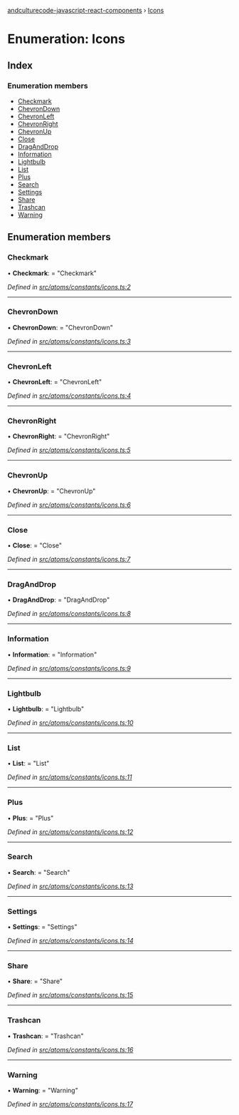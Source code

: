[andculturecode-javascript-react-components](../README.md) › [Icons](icons.md)

# Enumeration: Icons

## Index

### Enumeration members

* [Checkmark](icons.md#checkmark)
* [ChevronDown](icons.md#chevrondown)
* [ChevronLeft](icons.md#chevronleft)
* [ChevronRight](icons.md#chevronright)
* [ChevronUp](icons.md#chevronup)
* [Close](icons.md#close)
* [DragAndDrop](icons.md#draganddrop)
* [Information](icons.md#information)
* [Lightbulb](icons.md#lightbulb)
* [List](icons.md#list)
* [Plus](icons.md#plus)
* [Search](icons.md#search)
* [Settings](icons.md#settings)
* [Share](icons.md#share)
* [Trashcan](icons.md#trashcan)
* [Warning](icons.md#warning)

## Enumeration members

###  Checkmark

• **Checkmark**: = "Checkmark"

*Defined in [src/atoms/constants/icons.ts:2](https://github.com/AndcultureCode/AndcultureCode.JavaScript.React.Components/blob/85bf079/src/atoms/constants/icons.ts#L2)*

___

###  ChevronDown

• **ChevronDown**: = "ChevronDown"

*Defined in [src/atoms/constants/icons.ts:3](https://github.com/AndcultureCode/AndcultureCode.JavaScript.React.Components/blob/85bf079/src/atoms/constants/icons.ts#L3)*

___

###  ChevronLeft

• **ChevronLeft**: = "ChevronLeft"

*Defined in [src/atoms/constants/icons.ts:4](https://github.com/AndcultureCode/AndcultureCode.JavaScript.React.Components/blob/85bf079/src/atoms/constants/icons.ts#L4)*

___

###  ChevronRight

• **ChevronRight**: = "ChevronRight"

*Defined in [src/atoms/constants/icons.ts:5](https://github.com/AndcultureCode/AndcultureCode.JavaScript.React.Components/blob/85bf079/src/atoms/constants/icons.ts#L5)*

___

###  ChevronUp

• **ChevronUp**: = "ChevronUp"

*Defined in [src/atoms/constants/icons.ts:6](https://github.com/AndcultureCode/AndcultureCode.JavaScript.React.Components/blob/85bf079/src/atoms/constants/icons.ts#L6)*

___

###  Close

• **Close**: = "Close"

*Defined in [src/atoms/constants/icons.ts:7](https://github.com/AndcultureCode/AndcultureCode.JavaScript.React.Components/blob/85bf079/src/atoms/constants/icons.ts#L7)*

___

###  DragAndDrop

• **DragAndDrop**: = "DragAndDrop"

*Defined in [src/atoms/constants/icons.ts:8](https://github.com/AndcultureCode/AndcultureCode.JavaScript.React.Components/blob/85bf079/src/atoms/constants/icons.ts#L8)*

___

###  Information

• **Information**: = "Information"

*Defined in [src/atoms/constants/icons.ts:9](https://github.com/AndcultureCode/AndcultureCode.JavaScript.React.Components/blob/85bf079/src/atoms/constants/icons.ts#L9)*

___

###  Lightbulb

• **Lightbulb**: = "Lightbulb"

*Defined in [src/atoms/constants/icons.ts:10](https://github.com/AndcultureCode/AndcultureCode.JavaScript.React.Components/blob/85bf079/src/atoms/constants/icons.ts#L10)*

___

###  List

• **List**: = "List"

*Defined in [src/atoms/constants/icons.ts:11](https://github.com/AndcultureCode/AndcultureCode.JavaScript.React.Components/blob/85bf079/src/atoms/constants/icons.ts#L11)*

___

###  Plus

• **Plus**: = "Plus"

*Defined in [src/atoms/constants/icons.ts:12](https://github.com/AndcultureCode/AndcultureCode.JavaScript.React.Components/blob/85bf079/src/atoms/constants/icons.ts#L12)*

___

###  Search

• **Search**: = "Search"

*Defined in [src/atoms/constants/icons.ts:13](https://github.com/AndcultureCode/AndcultureCode.JavaScript.React.Components/blob/85bf079/src/atoms/constants/icons.ts#L13)*

___

###  Settings

• **Settings**: = "Settings"

*Defined in [src/atoms/constants/icons.ts:14](https://github.com/AndcultureCode/AndcultureCode.JavaScript.React.Components/blob/85bf079/src/atoms/constants/icons.ts#L14)*

___

###  Share

• **Share**: = "Share"

*Defined in [src/atoms/constants/icons.ts:15](https://github.com/AndcultureCode/AndcultureCode.JavaScript.React.Components/blob/85bf079/src/atoms/constants/icons.ts#L15)*

___

###  Trashcan

• **Trashcan**: = "Trashcan"

*Defined in [src/atoms/constants/icons.ts:16](https://github.com/AndcultureCode/AndcultureCode.JavaScript.React.Components/blob/85bf079/src/atoms/constants/icons.ts#L16)*

___

###  Warning

• **Warning**: = "Warning"

*Defined in [src/atoms/constants/icons.ts:17](https://github.com/AndcultureCode/AndcultureCode.JavaScript.React.Components/blob/85bf079/src/atoms/constants/icons.ts#L17)*
